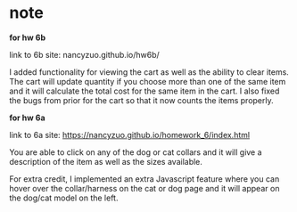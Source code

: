 # note


**for hw 6b**

link to 6b site: nancyzuo.github.io/hw6b/

I added functionality for viewing the cart as well as the ability to clear items. The cart will update quantity if you choose more than one of the same item and it will calculate the total cost for the same item in the cart. I also fixed the bugs from prior for the cart so that it now counts the items properly. 



**for hw 6a**

link to 6a site: https://nancyzuo.github.io/homework_6/index.html

You are able to click on any of the dog or cat collars and it will give a description of the item as well as the sizes available. 

For extra credit, I implemented an extra Javascript feature where you can hover over the collar/harness on the cat or dog page and it will appear on the dog/cat model on the left. 
